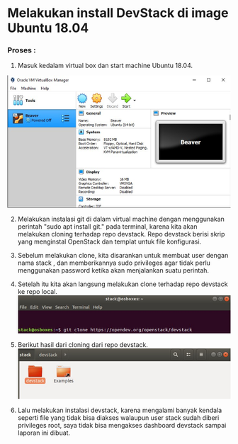 <h1> Melakukan install DevStack di image Ubuntu 18.04 </h1>

<h3> Proses :</h3>

1. Masuk kedalam virtual box dan start machine Ubuntu 18.04.

![virtualbox](/minggu-04/VirtualUbuntu.jpg)

2. Melakukan instalasi git di dalam virtual machine dengan menggunakan perintah "sudo apt install git." pada terminal, karena kita akan melakukan cloning terhadap repo devstack. Repo devstack berisi skrip yang menginstal OpenStack dan templat untuk file konfigurasi.

3. Sebelum melakukan clone, kita disarankan untuk membuat user dengan nama stack , dan memberikannya sudo privileges agar tidak perlu menggunakan password ketika akan menjalankan suatu perintah. 

4. Setelah itu kita akan langsung melakukan clone terhadap repo devstack ke repo local.
![commandclone](/minggu-04/cloning_dev.jpg)

5. Berikut hasil dari cloning dari repo devstack.
![local](/minggu-04/devstack_local.jpg)

6. Lalu melakukan instalasi devstack, karena mengalami banyak kendala seperti file yang tidak bisa diakses walaupun user stack sudah diberi privileges root, saya tidak bisa mengakses dashboard devstack sampai laporan ini dibuat.